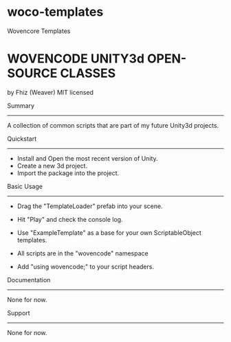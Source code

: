 # woco-templates
 Wovencore Templates

WOVENCODE UNITY3d OPEN-SOURCE CLASSES
==========================================================================================

by Fhiz (Weaver)
MIT licensed

Summary
- - - - - - - - - - - - - - - - - - - - - - - - - - - - - - - - - - - - - - - - - - - - - 
A collection of common scripts that are part of my future Unity3d projects.

Quickstart
- - - - - - - - - - - - - - - - - - - - - - - - - - - - - - - - - - - - - - - - - - - - - 
* Install and Open the most recent version of Unity.
* Create a new 3d project.
* Import the package into the project.

Basic Usage
- - - - - - - - - - - - - - - - - - - - - - - - - - - - - - - - - - - - - - - - - - - - - 
* Drag the "TemplateLoader" prefab into your scene.
* Hit "Play" and check the console log.

* Use "ExampleTemplate" as a base for your own ScriptableObject templates.

* All scripts are in the "wovencode" namespace
* Add "using wovencode;" to your script headers.

Documentation
- - - - - - - - - - - - - - - - - - - - - - - - - - - - - - - - - - - - - - - - - - - - - 
None for now.

Support
- - - - - - - - - - - - - - - - - - - - - - - - - - - - - - - - - - - - - - - - - - - - - 
None for now.
